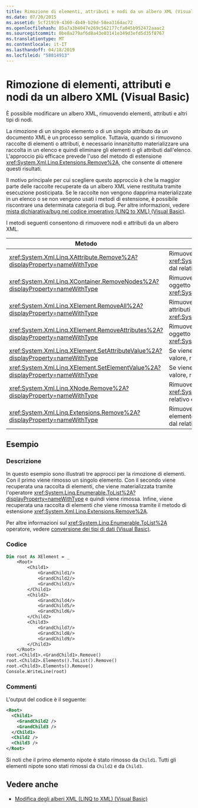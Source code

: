 ```yaml
---
title: Rimozione di elementi, attributi e nodi da un albero XML (Visual Basic)
ms.date: 07/20/2015
ms.assetid: 5cf21919-4360-4b49-b29d-58ea3164ac72
ms.openlocfilehash: 85a7a3b4047e269c562177cfa045b952472aaac2
ms.sourcegitcommit: 0be8a279af6d8a43e03141e349d3efd5d35f8767
ms.translationtype: MT
ms.contentlocale: it-IT
ms.lasthandoff: 04/18/2019
ms.locfileid: "58814913"
---
```

# <a name="removing-elements-attributes-and-nodes-from-an-xml-tree-visual-basic"></a>Rimozione di elementi, attributi e nodi da un albero XML (Visual Basic)
È possibile modificare un albero XML, rimuovendo elementi, attributi e altri tipi di nodi.  
  
 La rimozione di un singolo elemento o di un singolo attributo da un documento XML è un processo semplice. Tuttavia, quando si rimuovono raccolte di elementi o attributi, è necessario innanzitutto materializzare una raccolta in un elenco e quindi eliminare gli elementi o gli attributi dall'elenco. L'approccio più efficace prevede l'uso del metodo di estensione <xref:System.Xml.Linq.Extensions.Remove%2A>, che consente di ottenere questi risultati.  
  
 Il motivo principale per cui scegliere questo approccio è che la maggior parte delle raccolte recuperate da un albero XML viene restituita tramite esecuzione posticipata. Se le raccolte non vengono dapprima materializzate in un elenco o se non vengono usati i metodi di estensione, è possibile riscontrare una determinata categoria di bug. Per altre informazioni, vedere [mista dichiarativa/bug nel codice imperativo (LINQ to XML) (Visual Basic)](../../../../visual-basic/programming-guide/concepts/linq/mixed-declarative-code-imperative-code-bugs-linq-to-xml.md).  
  
 I metodi seguenti consentono di rimuovere nodi e attributi da un albero XML.  
  
|Metodo|Descrizione|  
|------------|-----------------|  
|<xref:System.Xml.Linq.XAttribute.Remove%2A?displayProperty=nameWithType>|Rimuove un oggetto <xref:System.Xml.Linq.XAttribute> dal relativo elemento padre.|  
|<xref:System.Xml.Linq.XContainer.RemoveNodes%2A?displayProperty=nameWithType>|Rimuove i nodi figlio da un oggetto <xref:System.Xml.Linq.XContainer>.|  
|<xref:System.Xml.Linq.XElement.RemoveAll%2A?displayProperty=nameWithType>|Rimuove il contenuto e gli attributi da un oggetto <xref:System.Xml.Linq.XElement>.|  
|<xref:System.Xml.Linq.XElement.RemoveAttributes%2A?displayProperty=nameWithType>|Rimuove gli attributi di un oggetto <xref:System.Xml.Linq.XElement>.|  
|<xref:System.Xml.Linq.XElement.SetAttributeValue%2A?displayProperty=nameWithType>|Se viene passato `null` come valore, rimuove l'attributo.|  
|<xref:System.Xml.Linq.XElement.SetElementValue%2A?displayProperty=nameWithType>|Se viene passato `null` come valore, rimuove l'elemento figlio.|  
|<xref:System.Xml.Linq.XNode.Remove%2A?displayProperty=nameWithType>|Rimuove un oggetto <xref:System.Xml.Linq.XNode> dal relativo elemento padre.|  
|<xref:System.Xml.Linq.Extensions.Remove%2A?displayProperty=nameWithType>|Rimuove ogni attributo o elemento nella raccolta di origine dal relativo elemento padre.|  
  
## <a name="example"></a>Esempio  
  
### <a name="description"></a>Descrizione  
 In questo esempio sono illustrati tre approcci per la rimozione di elementi. Con il primo viene rimosso un singolo elemento. Con il secondo viene recuperata una raccolta di elementi, che viene materializzata tramite l'operatore <xref:System.Linq.Enumerable.ToList%2A?displayProperty=nameWithType> e quindi viene rimossa. Infine, viene recuperata una raccolta di elementi che viene rimossa tramite il metodo di estensione <xref:System.Xml.Linq.Extensions.Remove%2A>.  
  
 Per altre informazioni sul <xref:System.Linq.Enumerable.ToList%2A> operatore, vedere [conversione dei tipi di dati (Visual Basic)](../../../../visual-basic/programming-guide/concepts/linq/converting-data-types.md).  
  
### <a name="code"></a>Codice  
  
```vb  
Dim root As XElement = _  
    <Root>  
        <Child1>  
            <GrandChild1/>  
            <GrandChild2/>  
            <GrandChild3/>  
        </Child1>  
        <Child2>  
            <GrandChild4/>  
            <GrandChild5/>  
            <GrandChild6/>  
        </Child2>  
        <Child3>  
            <GrandChild7/>  
            <GrandChild8/>  
            <GrandChild9/>  
        </Child3>  
    </Root>  
root.<Child1>.<GrandChild1>.Remove()  
root.<Child2>.Elements().ToList().Remove()  
root.<Child3>.Elements().Remove()  
Console.WriteLine(root)  
```  
  
### <a name="comments"></a>Commenti  
 L'output del codice è il seguente:  
  
```xml  
<Root>  
  <Child1>  
    <GrandChild2 />  
    <GrandChild3 />  
  </Child1>  
  <Child2 />  
  <Child3 />  
</Root>  
```  
  
 Si noti che il primo elemento nipote è stato rimosso da `Child1`. Tutti gli elementi nipote sono stati rimossi da `Child2` e da `Child3`.  
  
## <a name="see-also"></a>Vedere anche

- [Modifica degli alberi XML (LINQ to XML) (Visual Basic)](../../../../visual-basic/programming-guide/concepts/linq/modifying-xml-trees-linq-to-xml.md)

